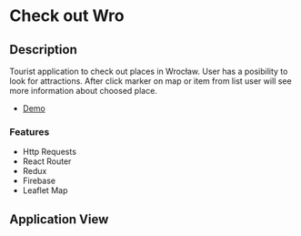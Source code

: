 # Check out Wro

## Description
Tourist application to check out places in Wrocław. User has a posibility to look for attractions. After click marker on map or item from list user will see more information about choosed place.
* [Demo](https://react-check-wro.firebaseapp.com/)

### Features
* Http Requests
* React Router
* Redux
* Firebase
* Leaflet Map

## Application View